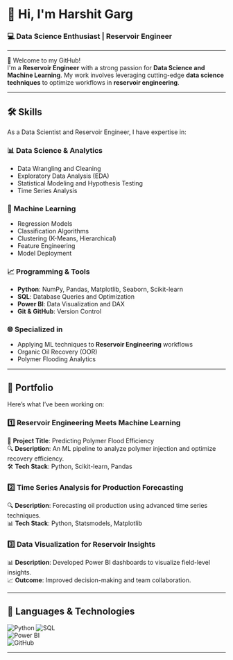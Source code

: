 # 👋 Hi, I'm **Harshit Garg**  
### 💻 Data Science Enthusiast | Reservoir Engineer  

---

🚀 Welcome to my GitHub!  
I'm a **Reservoir Engineer** with a strong passion for **Data Science and Machine Learning**. My work involves leveraging cutting-edge **data science techniques** to optimize workflows in **reservoir engineering**.  

---

## 🛠️ **Skills**  
As a Data Scientist and Reservoir Engineer, I have expertise in:  

### 📊 **Data Science & Analytics**  
- Data Wrangling and Cleaning  
- Exploratory Data Analysis (EDA)  
- Statistical Modeling and Hypothesis Testing  
- Time Series Analysis  

### 🧠 **Machine Learning**  
- Regression Models  
- Classification Algorithms  
- Clustering (K-Means, Hierarchical)  
- Feature Engineering  
- Model Deployment  

### 📈 **Programming & Tools**  
- **Python**: NumPy, Pandas, Matplotlib, Seaborn, Scikit-learn  
- **SQL**: Database Queries and Optimization  
- **Power BI**: Data Visualization and DAX  
- **Git & GitHub**: Version Control  

### 🌐 **Specialized in**  
- Applying ML techniques to **Reservoir Engineering** workflows  
- Organic Oil Recovery (OOR)  
- Polymer Flooding Analytics  

---

## 📂 **Portfolio**  

Here’s what I’ve been working on:  

### 1️⃣ **Reservoir Engineering Meets Machine Learning**  
🚀 **Project Title**: Predicting Polymer Flood Efficiency  
🔍 **Description**: An ML pipeline to analyze polymer injection and optimize recovery efficiency.  
🛠️ **Tech Stack**: Python, Scikit-learn, Pandas  

### 2️⃣ **Time Series Analysis for Production Forecasting**  
🔍 **Description**: Forecasting oil production using advanced time series techniques.  
📊 **Tech Stack**: Python, Statsmodels, Matplotlib  

### 3️⃣ **Data Visualization for Reservoir Insights**  
📊 **Description**: Developed Power BI dashboards to visualize field-level insights.  
📈 **Outcome**: Improved decision-making and team collaboration.  

---

## 🧩 **Languages & Technologies**  

![Python](https://img.shields.io/badge/Python-3776AB?style=for-the-badge&logo=python&logoColor=white)
![SQL](https://img.shields.io/badge/SQL-4479A1?style=for-the-badge&logo=postgresql&logoColor=white)  
![Power BI](https://img.shields.io/badge/PowerBI-F2C811?style=for-the-badge&logo=powerbi&logoColor=black)  
![GitHub](https://img.shields.io/badge/GitHub-181717?style=for-the-badge&logo=github&logoColor=white)  

---


<!--
**harshitiitism/harshitiitism** is a ✨ _special_ ✨ repository because its `README.md` (this file) appears on your GitHub profile.

Here are some ideas to get you started:

- 🔭 I’m currently working on ...
- 🌱 I’m currently learning ...
- 👯 I’m looking to collaborate on ...
- 🤔 I’m looking for help with ...
- 💬 Ask me about ...
- 📫 How to reach me: ...
- 😄 Pronouns: ...
- ⚡ Fun fact: ...
-->
